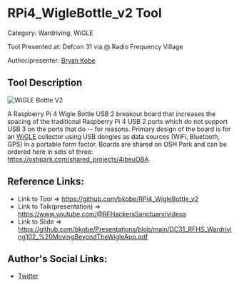# RPi4_WigleBottle_v2 Tool
Category: Wardriving, WiGLE

Tool Presented at: Defcon 31 via @ Radio Frequency Village

Author/presenter: [Bryan Kobe](https://github.com/bkobe)

## Tool Description
![WiGLE Bottle V2](https://pbs.twimg.com/media/Fvo2tlzWwAQbwJ1?format=jpg&name=large)

A Raspberry Pi 4 Wigle Bottle USB 2 breakout board that increases the spacing of the traditional Raspberry Pi 4 USB 2 ports which do not support USB 3 on the ports that do -- for reasons. Primary design of the board is for an [WiGLE](https://wigle.net) collector using USB dongles as data sources (WiFi, Bluetooth, GPS) in a portable form factor. Boards are shared on OSH Park and can be ordered here in sets of three: https://oshpark.com/shared_projects/4ibeuOBA.

## Reference Links:
- Link to Tool => https://github.com/bkobe/RPi4_WigleBottle_v2
- Link to Talk(presentation) => https://www.youtube.com/@RFHackersSanctuary/videos
- Link to Slide => https://github.com/bkobe/Presentations/blob/main/DC31_RFHS_Wardriving102_%20MovingBeyondTheWigleApp.pdf

## Author's Social Links:
- [Twitter](https://twitter.com/kobeski1906)

